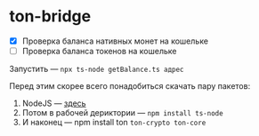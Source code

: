 # ton-bridge
- [x] Проверка баланса нативных монет на кошельке
- [ ] Проверка баланса токенов на кошельке

Запустить — ```npx ts-node getBalance.ts адрес```


Перед этим скорее всего понадобиться скачать пару пакетов:
1. NodeJS — [здесь](https://nodejs.org/)
2. Потом в рабочей дериктории — ```npm install ts-node```
3. И наконец — npm install ton ```ton-crypto ton-core```